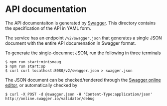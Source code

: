 # API documentation

The API documentaiton is generated by [Swagger](https://swagger.io).  This directory contains the specification of the API in YAML form.

The service has an endpoint `/v2/swagger.json` that generates a single JSON document with the entire API documenation in Swagger format.

To generate the single-documnet JSON, run the following in three terminals

    $ npm run start:minismaug
    $ npm run start:sp
    $ curl curl localhost:8080/v2/swagger.json > swagger.json

The JSON document can be checked/rendered through the [Swagger online editor](http://editor.swagger.io/), or automatically checked by

    $ curl -X POST -d @swagger.json -H 'Content-Type:application/json' http://online.swagger.io/validator/debug
